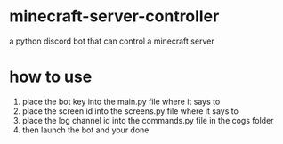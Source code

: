 # minecraft-server-controller
a python discord bot that can control a minecraft server


# how to use 
1. place the bot key into the main.py file where it says to
2. place the screen id into the screens.py file where it says to
3. place the log channel id into the commands.py file in the cogs folder
4. then launch the bot and your done 

